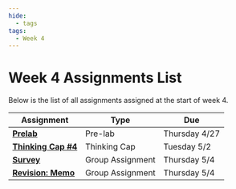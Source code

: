 ```yaml
---
hide:
  - tags
tags:
  - Week 4
---
```

# Week 4 Assignments List

Below is the list of all assignments assigned at the start of week 4.

|Assignment|Type|Due|
|-----------|----|---|
|[**Prelab**](../week4/prelab.md)|Pre-lab|Thursday 4/27|
|[**Thinking Cap #4**](../week4/thinking_cap.md)|Thinking Cap|Tuesday 5/2|
|[**Survey**](../week4/group_assignment.md)|Group Assignment|Thursday 5/4|
|[**Revision: Memo**](../week4/group_assignment.md)|Group Assignment|Thursday 5/4|
